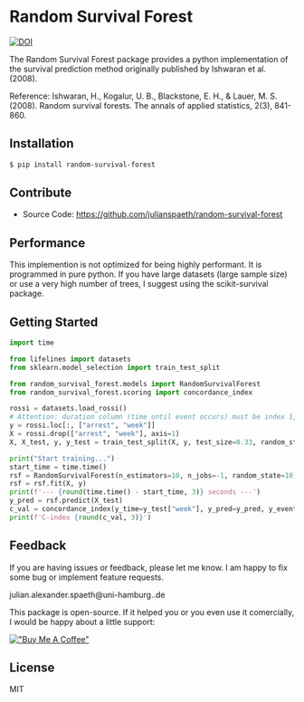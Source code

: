 # Random Survival Forest

[![DOI](https://zenodo.org/badge/201053930.svg)](https://zenodo.org/badge/latestdoi/201053930)

The Random Survival Forest package provides a python implementation of the survival prediction method originally published by Ishwaran et al. (2008).

Reference: 
Ishwaran, H., Kogalur, U. B., Blackstone, E. H., & Lauer, M. S. (2008). 
Random survival forests. 
The annals of applied statistics, 2(3), 841-860.

## Installation
```sh
$ pip install random-survival-forest
```

## Contribute

- Source Code: https://github.com/julianspaeth/random-survival-forest

## Performance
This implemention is not optimized for being highly performant. It is programmed in pure python. If you have large datasets (large sample size) or use a very high number of trees, I suggest using the scikit-survival package.


## Getting Started

```python
import time

from lifelines import datasets
from sklearn.model_selection import train_test_split

from random_survival_forest.models import RandomSurvivalForest
from random_survival_forest.scoring import concordance_index

rossi = datasets.load_rossi()
# Attention: duration column (time until event occurs) must be index 1, event column index 0 in y
y = rossi.loc[:, ["arrest", "week"]]
X = rossi.drop(["arrest", "week"], axis=1)
X, X_test, y, y_test = train_test_split(X, y, test_size=0.33, random_state=10)

print("Start training...")
start_time = time.time()
rsf = RandomSurvivalForest(n_estimators=10, n_jobs=-1, random_state=10)
rsf = rsf.fit(X, y)
print(f'--- {round(time.time() - start_time, 3)} seconds ---')
y_pred = rsf.predict(X_test)
c_val = concordance_index(y_time=y_test["week"], y_pred=y_pred, y_event=y_test["arrest"])
print(f'C-index {round(c_val, 3)}')
```

## Feedback

If you are having issues or feedback, please let me know. I am happy to fix some bug or implement feature requests.

julian.alexander.spaeth@uni-hamburg..de

This package is open-source. If it helped you or you even use it comercially, I would be happy about a little support:

[!["Buy Me A Coffee"](https://www.buymeacoffee.com/assets/img/custom_images/orange_img.png)](https://www.buymeacoffee.com/julianspaeth)

## License
MIT


